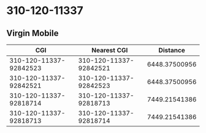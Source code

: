 # 310-120-11337
## Virgin Mobile


| CGI | Nearest CGI | Distance |
|-----|-------------|----------|
| 310-120-11337-92842523 | 310-120-11337-92842521 | 6448.37500956 |
| 310-120-11337-92842521 | 310-120-11337-92842523 | 6448.37500956 |
| 310-120-11337-92818714 | 310-120-11337-92818713 | 7449.21541386 |
| 310-120-11337-92818713 | 310-120-11337-92818714 | 7449.21541386 |
